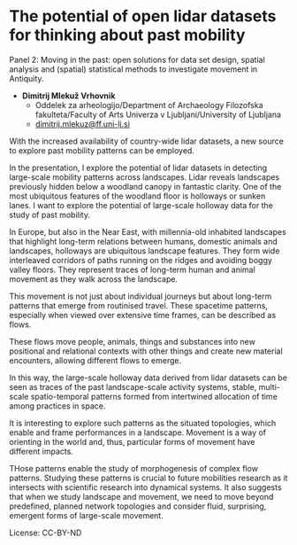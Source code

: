# The potential of open lidar datasets for thinking about  past mobility

Panel 2: Moving in the past: open solutions for data set design, spatial analysis and (spatial) statistical methods to investigate movement in Antiquity.

- **Dimitrij Mlekuž Vrhovnik**
  - Oddelek za arheologijo/Department of Archaeology Filozofska fakulteta/Faculty of Arts Univerza v Ljubljani/University of Ljubljana
  - dimitrij.mlekuz@ff.uni-lj.si

With the increased availability of country-wide lidar datasets, a new
source to explore past mobility patterns can be employed.

In the presentation, I explore the potential of lidar datasets in
detecting large-scale mobility patterns across landscapes.   Lidar
reveals landscapes previously hidden below a woodland canopy in
fantastic clarity. One of the most ubiquitous features of the woodland
floor is holloways or sunken lanes. I want to explore the potential of
large-scale holloway data for the study of past mobility.

In Europe, but also in the Near East, with millennia-old inhabited
landscapes that highlight long-term relations between humans, domestic
animals and landscapes, holloways are ubiquitous landscape features.
They form wide interleaved corridors of paths running on the ridges
and avoiding boggy valley floors. They represent traces of long-term
human and animal movement as they walk across the landscape.

This movement is not just about individual journeys but about
long-term patterns that emerge from routinised travel. These spacetime
patterns, especially when viewed over extensive time frames, can be
described as flows.

These flows move people, animals, things and substances into new
positional and relational contexts with other things and create new
material encounters, allowing different flows to emerge.

In this way, the large-scale holloway data derived from lidar datasets
can be seen as traces of the past landscape-scale activity systems,
stable, multi-scale spatio-temporal patterns formed from intertwined
allocation of time among practices in space.

It is interesting to explore such patterns as the situated topologies,
which enable and frame performances in a landscape. Movement is a way
of orienting in the world and, thus, particular forms of movement have
different impacts.

THose patterns enable the study of morphogenesis of complex flow
patterns.   Studying these patterns is crucial to future mobilities
research as it intersects with scientific research into dynamical
systems. It also suggests that when we study landscape and movement,
we need to move beyond predefined, planned network topologies and
consider fluid, surprising, emergent forms of large-scale movement.

License: CC-BY-ND
